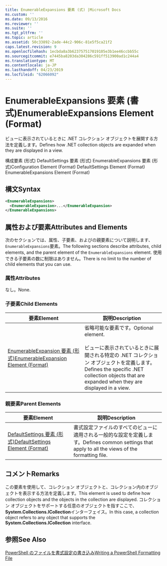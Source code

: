 ```yaml
---
title: EnumerableExpansions 要素 (式) |Microsoft Docs
ms.custom: ''
ms.date: 09/13/2016
ms.reviewer: ''
ms.suite: ''
ms.tgt_pltfrm: ''
ms.topic: article
ms.assetid: 50c33892-2ade-44c2-906c-81e5f5ca21f2
caps.latest.revision: 9
ms.openlocfilehash: 1ecbda8a3b623757517019105e3b1ee46ccbb55c
ms.sourcegitcommit: e7445ba8203da304286c591ff513900ad1c244a4
ms.translationtype: MT
ms.contentlocale: ja-JP
ms.lasthandoff: 04/23/2019
ms.locfileid: "62066092"
---
```

# <a name="enumerableexpansions-element-format"></a><span data-ttu-id="7675c-102">EnumerableExpansions 要素 (書式)</span><span class="sxs-lookup"><span data-stu-id="7675c-102">EnumerableExpansions Element (Format)</span></span>

<span data-ttu-id="7675c-103">ビューに表示されているときに .NET コレクション オブジェクトを展開する方法を定義します。</span><span class="sxs-lookup"><span data-stu-id="7675c-103">Defines how .NET collection objects are expanded when they are displayed in a view.</span></span>

<span data-ttu-id="7675c-104">構成要素 (形式) DefaultSettings 要素 (形式) EnumerableExpansions 要素 (形式)</span><span class="sxs-lookup"><span data-stu-id="7675c-104">Configuration Element (Format) DefaultSettings Element (Format) EnumerableExpansions Element (Format)</span></span>

## <a name="syntax"></a><span data-ttu-id="7675c-105">構文</span><span class="sxs-lookup"><span data-stu-id="7675c-105">Syntax</span></span>

```xml
<EnumerableExpansions>
  <EnumerableExpansion>...</EnumerableExpansion>
</EnumerableExpansions>
```

## <a name="attributes-and-elements"></a><span data-ttu-id="7675c-106">属性および要素</span><span class="sxs-lookup"><span data-stu-id="7675c-106">Attributes and Elements</span></span>

<span data-ttu-id="7675c-107">次のセクションでは、属性、子要素、およびの親要素について説明します、`EnumerableExpansions`要素。</span><span class="sxs-lookup"><span data-stu-id="7675c-107">The following sections describe attributes, child elements, and the parent element of the `EnumerableExpansions` element.</span></span> <span data-ttu-id="7675c-108">使用できる子要素の数に制限はありません。</span><span class="sxs-lookup"><span data-stu-id="7675c-108">There is no limit to the number of child elements that you can use.</span></span>

### <a name="attributes"></a><span data-ttu-id="7675c-109">属性</span><span class="sxs-lookup"><span data-stu-id="7675c-109">Attributes</span></span>

<span data-ttu-id="7675c-110">なし。</span><span class="sxs-lookup"><span data-stu-id="7675c-110">None.</span></span>

### <a name="child-elements"></a><span data-ttu-id="7675c-111">子要素</span><span class="sxs-lookup"><span data-stu-id="7675c-111">Child Elements</span></span>

|<span data-ttu-id="7675c-112">要素</span><span class="sxs-lookup"><span data-stu-id="7675c-112">Element</span></span>|<span data-ttu-id="7675c-113">説明</span><span class="sxs-lookup"><span data-stu-id="7675c-113">Description</span></span>|
|-------------|-----------------|
|[<span data-ttu-id="7675c-114">EnumerableExpansion 要素 (形式)</span><span class="sxs-lookup"><span data-stu-id="7675c-114">EnumerableExpansion Element (Format)</span></span>](./enumerableexpansion-element-format.md)|<span data-ttu-id="7675c-115">省略可能な要素です。</span><span class="sxs-lookup"><span data-stu-id="7675c-115">Optional element.</span></span><br /><br /> <span data-ttu-id="7675c-116">ビューに表示されているときに展開される特定の .NET コレクション オブジェクトを定義します。</span><span class="sxs-lookup"><span data-stu-id="7675c-116">Defines the specific .NET collection objects that are expanded when they are displayed in a view.</span></span>|

### <a name="parent-elements"></a><span data-ttu-id="7675c-117">親要素</span><span class="sxs-lookup"><span data-stu-id="7675c-117">Parent Elements</span></span>

|<span data-ttu-id="7675c-118">要素</span><span class="sxs-lookup"><span data-stu-id="7675c-118">Element</span></span>|<span data-ttu-id="7675c-119">説明</span><span class="sxs-lookup"><span data-stu-id="7675c-119">Description</span></span>|
|-------------|-----------------|
|[<span data-ttu-id="7675c-120">DefaultSettings 要素 (形式)</span><span class="sxs-lookup"><span data-stu-id="7675c-120">DefaultSettings Element (Format)</span></span>](./defaultsettings-element-format.md)|<span data-ttu-id="7675c-121">書式設定ファイルのすべてのビューに適用される一般的な設定を定義します。</span><span class="sxs-lookup"><span data-stu-id="7675c-121">Defines common settings that apply to all the views of the formatting file.</span></span>|

## <a name="remarks"></a><span data-ttu-id="7675c-122">コメント</span><span class="sxs-lookup"><span data-stu-id="7675c-122">Remarks</span></span>

<span data-ttu-id="7675c-123">この要素を使用して、コレクション オブジェクトと、コレクション内のオブジェクトを表示する方法を定義します。</span><span class="sxs-lookup"><span data-stu-id="7675c-123">This element is used to define how collection objects and the objects in the collection are displayed.</span></span> <span data-ttu-id="7675c-124">コレクション オブジェクトをサポートする任意のオブジェクトを指すここで、 **System.Collections.ICollection**インターフェイス。</span><span class="sxs-lookup"><span data-stu-id="7675c-124">In this case, a collection object refers to any object that supports the  **System.Collections.ICollection** interface.</span></span>

## <a name="see-also"></a><span data-ttu-id="7675c-125">参照</span><span class="sxs-lookup"><span data-stu-id="7675c-125">See Also</span></span>

[<span data-ttu-id="7675c-126">PowerShell のファイルを書式設定の書き込み</span><span class="sxs-lookup"><span data-stu-id="7675c-126">Writing a PowerShell Formatting File</span></span>](./writing-a-powershell-formatting-file.md)
